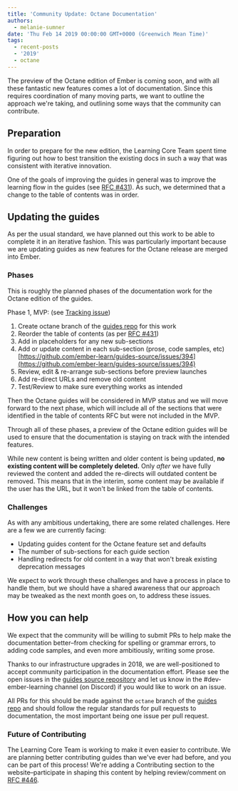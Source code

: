 ```yaml
---
title: 'Community Update: Octane Documentation'
authors:
  - melanie-sumner
date: 'Thu Feb 14 2019 00:00:00 GMT+0000 (Greenwich Mean Time)'
tags:
  - recent-posts
  - '2019'
  - octane
---
```



The preview of the Octane edition of Ember is coming soon, and with all these fantastic new features comes a lot of documentation. Since this requires coordination of many moving parts, we want to outline the approach we're taking, and outlining some ways that the community can contribute. 

## Preparation

In order to prepare for the new edition, the Learning Core Team spent time figuring out how to best transition the existing docs in such a way that was consistent with iterative innovation. 

One of the goals of improving the guides in general was to improve the learning flow in the guides (see [RFC #431](https://github.com/emberjs/rfcs/pull/431)). As such, we determined that a change to the table of contents was in order.   

## Updating the guides

As per the usual standard, we have planned out this work to be able to complete it in an iterative fashion. This was particularly important because we are updating guides as new features for the Octane release are merged into Ember. 

### Phases

This is roughly the planned phases of the documentation work for the Octane edition of the guides.

Phase 1, MVP: (see [Tracking issue](https://github.com/ember-learn/guides-source/issues/394))

1. Create octane branch of the [guides repo](https://github.com/ember-learn/guides-source/) for this work
1. Reorder the table of contents (as per [RFC #431](https://github.com/emberjs/rfcs/pull/431))
1. Add in placeholders for any new sub-sections
1. Add or update content in each sub-section (prose, code samples, etc) [https://github.com/ember-learn/guides-source/issues/394](https://github.com/ember-learn/guides-source/issues/394)
1. Review, edit & re-arrange sub-sections before preview launches
1. Add re-direct URLs and remove old content
1. Test/Review to make sure everything works as intended

Then the Octane guides will be considered in MVP status and we will move forward to the next phase, which will include all of the sections that were identified in the table of contents RFC but were not included in the MVP. 

Through all of these phases, a preview of the Octane edition guides will be used to ensure that the documentation is staying on track with the intended features. 

While new content is being written and older content is being updated, **no existing content will be completely deleted.** Only _after_ we have fully reviewed the content and added the re-directs will outdated content be removed. This means that in the interim, some content may be available if the user has the URL, but it won't be linked from the table of contents. 

### Challenges
As with any ambitious undertaking, there are some related challenges. Here are a few we are currently facing: 

- Updating guides content for the Octane feature set and defaults
- The number of sub-sections for each guide section
- Handling redirects for old content in a way that won't break existing deprecation messages

We expect to work through these challenges and have a process in place to handle them, but we should have a shared awareness that our approach may be tweaked as the next month goes on, to address these issues. 

## How you can help
We expect that the community will be willing to submit PRs to help make the documentation better–from checking for spelling or grammar errors, to adding code samples, and even more ambitiously, writing some prose. 

Thanks to our infrastructure upgrades in 2018, we are well-positioned to accept community participation in the documentation effort. Please see the open issues in the [guides source repository](https://github.com/ember-learn/guides-source/issues) and let us know in the #dev-ember-learning channel (on Discord) if you would like to work on an issue. 

All PRs for this should be made against the `octane` branch of the [guides repo](https://github.com/ember-learn/guides-source) and should follow the regular standards for pull requests to documentation, the most important being one issue per pull request. 

### Future of Contributing

The Learning Core Team is working to make it even easier to contribute. We are planning better contributing guides than we've ever had before, and you can be part of this process! We're adding a Contributing section to the website–participate in shaping this content by helping review/comment on [RFC #446](https://github.com/emberjs/rfcs/pull/446).


